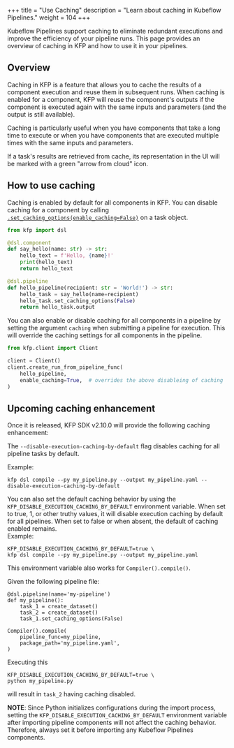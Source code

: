 +++
title = "Use Caching"
description = "Learn about caching in Kubeflow Pipelines."
weight = 104
+++

Kubeflow Pipelines support caching to eliminate redundant executions and improve
the efficiency of your pipeline runs. This page provides an overview of caching
in KFP and how to use it in your pipelines.

## Overview

Caching in KFP is a feature that allows you to cache the results of a component
execution and reuse them in subsequent runs. When caching is enabled for a
component, KFP will reuse the component's outputs if the component
is executed again with the same inputs and parameters (and the output is still
available).

Caching is particularly useful when you have components that take a long time to
execute or when you have components that are executed multiple times with the
same inputs and parameters.

If a task's results are retrieved from cache, its representation in the UI will
be marked with a green "arrow from cloud" icon.

## How to use caching

Caching is enabled by default for all components in KFP. You can disable caching
for a component by calling [`.set_caching_options(enable_caching=False)`](https://kubeflow-pipelines.readthedocs.io/en/latest/source/dsl.html#kfp.dsl.PipelineTask.set_caching_options) on a task object.

```python
from kfp import dsl

@dsl.component
def say_hello(name: str) -> str:
    hello_text = f'Hello, {name}!'
    print(hello_text)
    return hello_text

@dsl.pipeline
def hello_pipeline(recipient: str = 'World!') -> str:
    hello_task = say_hello(name=recipient)
    hello_task.set_caching_options(False)
    return hello_task.output
```

You can also enable or disable caching for all components in a pipeline by
setting the argument `caching` when submitting a pipeline for execution.
This will override the caching settings for all components in the pipeline.

```python
from kfp.client import Client

client = Client()
client.create_run_from_pipeline_func(
    hello_pipeline,
    enable_caching=True,  # overrides the above disableing of caching
)
```

## Upcoming caching enhancement

Once it is released, KFP SDK v2.10.0 will provide the following caching enhancement:

The `--disable-execution-caching-by-default` flag disables caching for all pipeline tasks by default.

Example:
```
kfp dsl compile --py my_pipeline.py --output my_pipeline.yaml --disable-execution-caching-by-default
```

You can also set the default caching behavior by using the `KFP_DISABLE_EXECUTION_CACHING_BY_DEFAULT` environment variable. When set to true, 1, or other truthy values, it will disable execution caching by default for all pipelines. When set to false or when absent, the default of caching enabled remains.\
Example:
```
KFP_DISABLE_EXECUTION_CACHING_BY_DEFAULT=true \
kfp dsl compile --py my_pipeline.py --output my_pipeline.yaml
```
This environment variable also works for `Compiler().compile()`.

Given the following pipeline file:
```
@dsl.pipeline(name='my-pipeline')
def my_pipeline():
    task_1 = create_dataset()
    task_2 = create_dataset()
    task_1.set_caching_options(False)

Compiler().compile(
    pipeline_func=my_pipeline,
    package_path='my_pipeline.yaml',
)
```
Executing this
```
KFP_DISABLE_EXECUTION_CACHING_BY_DEFAULT=true \
python my_pipeline.py
```
will result in `task_2` having caching disabled.

**NOTE**: Since Python initializes configurations during the import process, setting the `KFP_DISABLE_EXECUTION_CACHING_BY_DEFAULT` environment variable after importing pipeline components will not affect the caching behavior. Therefore, always set it before importing any Kubeflow Pipelines components.
